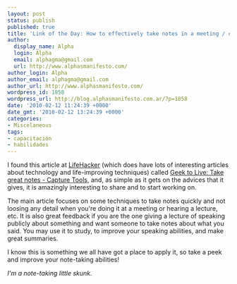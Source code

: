```yaml
---
layout: post
status: publish
published: true
title: 'Link of the Day: How to effectively take notes in a meeting / course'
author:
  display_name: Alpha
  login: Alpha
  email: alphagma@gmail.com
  url: http://www.alphasmanifesto.com/
author_login: Alpha
author_email: alphagma@gmail.com
author_url: http://www.alphasmanifesto.com/
wordpress_id: 1858
wordpress_url: http://blog.alphasmanifesto.com.ar/?p=1858
date: '2010-02-12 11:24:39 +0000'
date_gmt: '2010-02-12 13:24:39 +0000'
categories:
- Miscelaneous
tags:
- capacitación
- habilidades
---
```


I found this article at [LifeHacker](http://lifehacker.com/) (which does have lots of interesting articles about technology and life-improving techniques) called [Geek to Live: Take great notes - Capture Tools](http://lifehacker.com/167307/geek-to-live--take-great-notes), and, as simple as it gets on the advices that it gives, it is amazingly interesting to share and to start working on.

The main article focuses on some techniques to take notes quickly and not loosing any detail when you're doing it at a meeting or hearing a lecture, etc. It is also great feedback if you are the one giving a lecture of speaking publicly about something and want someone to take notes about what you said. You may use it to study, to improve your speaking abilities, and make great summaries.

I know this is something we all have got a place to apply it, so take a peek and improve your note-taking abilities!

_I'm a note-taking little skunk._
